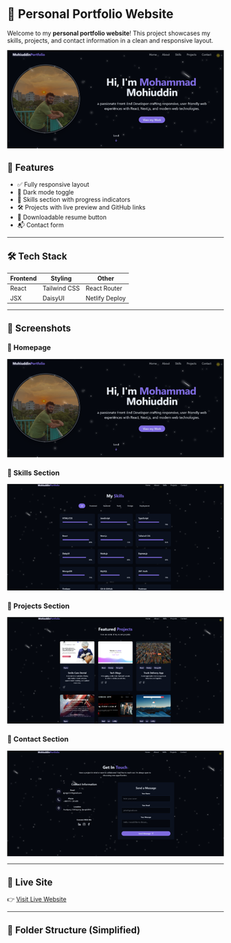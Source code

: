 # 💼 Personal Portfolio Website

Welcome to my **personal portfolio website**! This project showcases my skills, projects, and contact information in a clean and responsive layout.

![Home-Page](./public/hero.png)

## 🌟 Features

- ✅ Fully responsive layout
- 🌙 Dark mode toggle
- 🧠 Skills section with progress indicators
- 🛠 Projects with live preview and GitHub links
- 📄 Downloadable resume button
- 📬 Contact form

---

## 🛠 Tech Stack

| Frontend | Styling      | Other          |
| -------- | ------------ | -------------- |
| React    | Tailwind CSS | React Router   |
| JSX      | DaisyUI      | Netlify Deploy |

---

## 📸 Screenshots

### 🔹 Homepage

![Home-Page](./public/hero.png)

### 🔹 Skills Section

![Skills](./public/skills.png)

### 🔹 Projects Section

![Projects](./public/projects.png)

### 🔹 Contact Section

![Contact](./public/contact.png)

---

## 🚀 Live Site

👉 [Visit Live Website](https://mohiuddin-ctg.netlify.app/)

---

## 📁 Folder Structure (Simplified)
